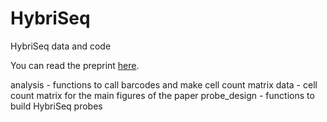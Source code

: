 # HybriSeq
HybriSeq data and code

You can read the preprint [here](https://www.biorxiv.org/content/10.1101/2023.09.27.559406v2.full).

analysis - functions to call barcodes and make cell count matrix 
data - cell count matrix for the main figures of the paper 
probe_design - functions to build HybriSeq probes